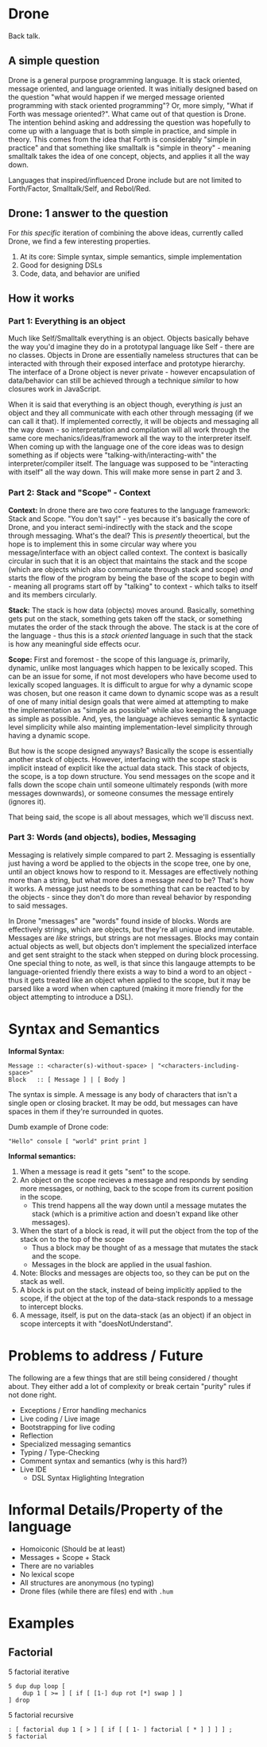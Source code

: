 # Drone
Back talk.

## A simple question
Drone is a general purpose programming language. It is stack oriented, message oriented, and language oriented. 
It was initially designed based on the question "what would happen if we merged message oriented programming with stack oriented programming"? 
Or, more simply, "What if Forth was message oriented?". What came out of that question is Drone. The intention behind
asking and addressing the question was hopefully to come up with a language that is both simple in practice,
and simple in theory. This comes from the idea that Forth is considerably "simple in practice" and that 
something like smalltalk is "simple in theory" - meaning smalltalk takes the idea of one concept, objects,
and applies it all the way down. 

Languages that inspired/influenced Drone include but are not limited to Forth/Factor, Smalltalk/Self, and Rebol/Red.

## Drone: 1 answer to the question
For *this specific* iteration of combining the above ideas, currently called Drone, we find a few interesting properties.

1. At its core: Simple syntax, simple semantics, simple implementation
2. Good for designing DSLs
3. Code, data, and behavior are unified 

## How it works

### Part 1: Everything is an object
Much like Self/Smalltalk everything is an object. Objects basically behave the way you'd imagine they do in a
prototypal language like Self - there are no classes. Objects in Drone are essentially nameless structures
that can be interacted with through their exposed interface and prototype hierarchy. The interface of a Drone object is never private - however encapsulation of data/behavior can still be achieved through a technique *similar* to how closures work in JavaScript.

When it is said that everything is an object though, everything *is* just an object and they all communicate with each other through
messaging (if we can call it that). If implemented correctly, it will be objects and messaging all the way down - so interpretation 
and compilation will all work through the same core mechanics/ideas/framework all the way to the interpreter itself. When coming up
with the language one of the core ideas was to design something as if objects were "talking-with/interacting-with" the 
interpreter/compiler itself. The language was supposed to be "interacting with itself" all the way down. This will make more sense in part 2 and 3.

### Part 2: Stack and "Scope" - Context
**Context:** In drone there are two core features to the language framework: Stack and Scope. "You don't say!" - yes because it's basically
the core of Drone, and you interact semi-indirectly with the stack and the scope through messaging. 
What's the deal? This is *presently* theoertical, but the hope is to implement this in some circular way where you message/interface
with an object called context. The context is basically circular in such that it is an object that maintains the stack and the
scope (which are objects which also communicate through stack and scope) *and* starts the flow of the program by being the base of the
scope to begin with - meaning all programs start off by "talking" to context - which talks to itself and its members circularly.

**Stack:** The stack is how data (objects) moves around. Basically, something gets put on the stack, something gets taken off the stack, or something
mutates the order of the stack through the above. The stack is at the core of the language - thus this is a *stack oriented* language
in such that the stack is how any meaningful side effects ocur. 

**Scope:** First and foremost - the scope of this language *is*, primarily, dynamic, unlike most languages which happen to be lexically scoped. 
This can be an issue for some, if not most developers who have become used to lexically scoped languages. 
It is difficult to argue for why a dynamic scope was chosen, but one reason it came down to dynamic scope was as a result of one of many initial design
goals that were aimed at attempting to make the implementation as "simple as possible" while also keeping the language as simple as possible. And, yes,
the language achieves semantic & syntactic level simplicity while also mainting implementation-level simplicity through having a dynamic scope.

But how is the scope designed anyways? Basically the scope is essentially another stack of objects. However, interfacing with the scope stack is implicit
instead of explicit like the actual data stack. This stack of objects, the scope, is a top down structure. You send messages on the scope and it falls down
the scope chain until someone ultimately responds (with more messages downwards), or someone consumes the message entirely (ignores it). 

That being said, the scope is all about messages, which we'll discuss next.


### Part 3: Words (and objects), bodies, Messaging
Messaging is relatively simple compared to part 2. Messaging is essentially just having a word be applied to the objects in the scope tree, one
by one, until an object knows how to respond to it. Messages are effectively nothing more than a string, but what more does a message _need_ to
be? That's how it works. A message just needs to be something that can be reacted to by the objects - since they don't do more than reveal behavior
by responding to said messages.

In Drone "messages" are "words" found inside of blocks. Words are effectively strings, which are objects, but they're all unique and 
immutable. Messages are *like* strings, but strings are not messages. Blocks may contain actual objects as well, but objects don't implement the
specialized interface and get sent straight to the stack when stepped on during block processing. One special thing to note, as well, is that
since this langauge attempts to be language-oriented friendly there exists a way to bind a word to an object - thus it gets treated like an object
when applied to the scope, but it may be parsed like a word when when captured (making it more friendly for the object attempting to introduce a
DSL). 

# Syntax and Semantics

**Informal Syntax:**

```
Message :: <character(s)-without-space> | "<characters-including-space>"
Block   :: [ Message ] | [ Body ]
```

The syntax is simple. A message is any body of characters that isn't a single open or closing bracket.
It may be odd, but messages can have spaces in them if they're surrounded in quotes. 

Dumb example of Drone code:

```Drone
"Hello" console [ "world" print print ]
```

**Informal semantics:** 
1. When a message is read it gets "sent" to the scope. 
2. An object on the scope recieves a message and responds by sending more messages, or nothing, back to the scope from its current position in the scope. 
    - This trend happens all the way down until a message mutates the stack (which is a primitive action and doesn't expand like other messages). 
3. When the start of a block is read, it will put the object from the top of the stack on to the top of the scope 
    - Thus a block may be thought of as a message that mutates the stack and the scope.
    - Messages in the block are applied in the usual fashion. 
4. Note: Blocks and messages are objects too, so they can be put on the stack as well. 
5. A block is put on the stack, instead of being implicitly applied to the scope, if the object at the top of the data-stack responds to a message to intercept blocks. 
6. A message, itself, is put on the data-stack (as an object) if an object in scope intercepts it with "doesNotUnderstand".


# Problems to address / Future

The following are a few things that are still being considered / thought about. They either add a lot of complexity or break certain "purity" rules if not
done right.

- Exceptions / Error handling mechanics 
- Live coding / Live image
- Bootstrapping for live coding
- Reflection
- Specialized messaging semantics
- Typing / Type-Checking
- Comment syntax and semantics (why is this hard?)
- Live IDE
    - DSL Syntax Higlighting Integration


# Informal Details/Property of the language
- Homoiconic (Should be at least)
- Messages + Scope + Stack
- There are no variables
- No lexical scope
- All structures are anonymous (no typing)
- Drone files (while there are files) end with `.hum`

# Examples

## Factorial 
5 factorial iterative
```drone
5 dup dup loop [
    dup 1 [ >= ] [ if [ [1-] dup rot [*] swap ] ]
] drop
```

5 factorial recursive
```drone
: [ factorial dup 1 [ > ] [ if [ [ 1- ] factorial [ * ] ] ] ] ;
5 factorial
```

